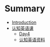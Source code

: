 # Summary

* [Introduction](README.md)
* [认知英语课](cognitive-english/README.md)
   * [Day4](cognitive-english/day4.md)
   * [认知英语资料](cognitive-english/thesis.md)

